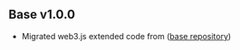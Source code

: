 ## Base v1.0.0
- Migrated web3.js extended code from ([base repository](https://github.com/ostdotcom/base))
